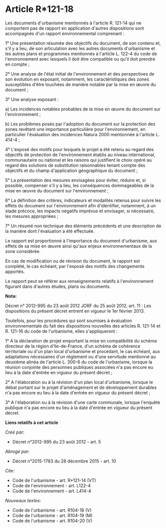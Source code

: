 # Article R*121-18

Les documents d'urbanisme mentionnés à l'article R. 121-14 qui ne comportent pas de rapport en application d'autres
dispositions sont accompagnés d'un rapport environnemental comprenant : 

1° Une présentation résumée des objectifs du document, de son contenu et, s'il y a lieu, de son articulation avec les autres
documents d'urbanisme et les autres plans et programmes mentionnés à l'article L. 122-4 du code de l'environnement avec
lesquels il doit être compatible ou qu'il doit prendre en compte ; 

2° Une analyse de l'état initial de l'environnement et des perspectives de son évolution en exposant, notamment, les
caractéristiques des zones susceptibles d'être touchées de manière notable par la mise en œuvre du document ; 

3° Une analyse exposant : 

a) Les incidences notables probables de la mise en œuvre du document sur l'environnement ; 

b) Les problèmes posés par l'adoption du document sur la protection des zones revêtant une importance particulière pour
l'environnement, en particulier l'évaluation des incidences Natura 2000 mentionnée à l'article L. 414-4 ; 

4° L'exposé des motifs pour lesquels le projet a été retenu au regard des objectifs de protection de l'environnement établis
au niveau international, communautaire ou national et les raisons qui justifient le choix opéré au regard des solutions de
substitution raisonnables tenant compte des objectifs et du champ d'application géographique du document ; 

5° La présentation des mesures envisagées pour éviter, réduire et, si possible, compenser s'il y a lieu, les conséquences
dommageables de la mise en œuvre du document sur l'environnement ; 

6° La définition des critères, indicateurs et modalités retenus pour suivre les effets du document sur l'environnement afin
d'identifier, notamment, à un stade précoce, les impacts négatifs imprévus et envisager, si nécessaire, les mesures
appropriées ; 

7° Un résumé non technique des éléments précédents et une description de la manière dont l'évaluation a été effectuée. 

Le rapport est proportionné à l'importance du document d'urbanisme, aux effets de sa mise en œuvre ainsi qu'aux enjeux
environnementaux de la zone considérée. 

En cas de modification ou de révision du document, le rapport est complété, le cas échéant, par l'exposé des motifs des
changements apportés. 

Le rapport peut se référer aux renseignements relatifs à l'environnement figurant dans d'autres études, plans ou documents.

**Nota:**

Décret n° 2012-995 du 23 août 2012 JORF du 25 août 2012, art. 11 : Les dispositions du présent décret entrent en vigueur le
1er février 2013.

Toutefois, pour les procédures qui sont soumises à évaluation environnementale du fait des dispositions nouvelles des
articles R. 121-14 et R. 121-16 du code de l'urbanisme, elles s'appliqueront :

1° A la déclaration de projet emportant la mise en compatibilité du schéma directeur de la région d'Ile-de-France, d'un
schéma de cohérence territoriale ou d'un plan local d'urbanisme et procédant, le cas échéant, aux adaptations nécessaires
d'un règlement ou d'une servitude mentionné au deuxième alinéa de l'article L. 300-6 du code de l'urbanisme, lorsque la
réunion conjointe des personnes publiques associées n'a pas encore eu lieu à la date d'entrée en vigueur du présent décret ;

2° A l'élaboration ou à la révision d'un plan local d'urbanisme, lorsque le débat portant sur le projet d'aménagement et de
développement durables n'a pas encore eu lieu à la date d'entrée en vigueur du présent décret ;

3° A l'élaboration ou à la révision d'une carte communale, lorsque l'enquête publique n'a pas encore eu lieu à la date
d'entrée en vigueur du présent décret.

**Liens relatifs à cet article**

_Créé par_:

  - Décret n°2012-995 du 23 août 2012 - art. 5

_Abrogé par_:

  - Décret n°2015-1783 du 28 décembre 2015 - art. 10

_Cite_:

  - Code de l'urbanisme - art. R*121-14 (VT)
  - Code de l'environnement - art. L122-4
  - Code de l'environnement - art. L414-4

_Nouveaux textes_:

  - Code de l'urbanisme - art. R104-18 (V)
  - Code de l'urbanisme - art. R104-19 (M)
  - Code de l'urbanisme - art. R104-20 (V)
